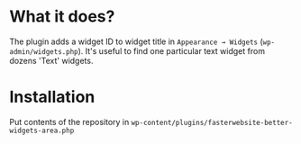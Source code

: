 # What it does?
The plugin adds a widget ID to widget title in `Appearance → Widgets` (`wp-admin/widgets.php`). It's useful to find one
particular text widget from dozens 'Text' widgets.

# Installation
Put contents of the repository in
`wp-content/plugins/fasterwebsite-better-widgets-area.php`